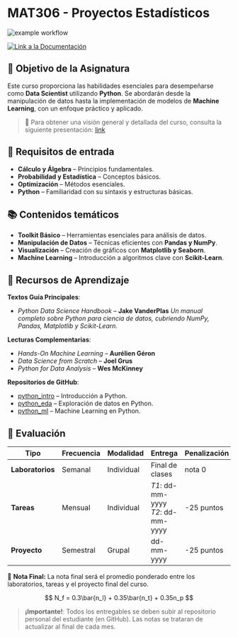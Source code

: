# MAT306 - Proyectos Estadísticos

![example workflow](https://github.com/fralfaro/MAT306/actions/workflows/documentation.yml/badge.svg)

<a href="https://fralfaro.github.io/MAT306"><img alt="Link a la Documentación" src="https://img.shields.io/badge/📖 docs-link-brightgreen"></a>






## 🎯 Objetivo de la Asignatura

Este curso proporciona las habilidades esenciales para desempeñarse como **Data Scientist** utilizando **Python**. Se abordarán desde la manipulación de datos hasta la implementación de modelos de **Machine Learning**, con un enfoque práctico y aplicado.

> 🔗 Para obtener una visión general y detallada del curso, consulta la siguiente presentación:  [link](https://sethnut.com/talks/uc_2024/presentacion.html)



## 🔑 Requisitos de entrada

- **Cálculo y Álgebra** – Principios fundamentales.
- **Probabilidad y Estadística** – Conceptos básicos.
- **Optimización** – Métodos esenciales.
- **Python** – Familiaridad con su sintaxis y estructuras básicas.

## 📚 Contenidos temáticos

- **Toolkit Básico** – Herramientas esenciales para análisis de datos.
- **Manipulación de Datos** – Técnicas eficientes con **Pandas y NumPy**.
- **Visualización** – Creación de gráficos con **Matplotlib y Seaborn**.
- **Machine Learning** – Introducción a algoritmos clave con **Scikit-Learn**.

## 📂 Recursos de Aprendizaje

**Textos Guía Principales**:

- *Python Data Science Handbook* – **Jake VanderPlas**
  _Un manual completo sobre Python para ciencia de datos, cubriendo NumPy, Pandas, Matplotlib y Scikit-Learn._

**Lecturas Complementarias**:

- *Hands-On Machine Learning* – **Aurélien Géron**
- *Data Science from Scratch* – **Joel Grus**
- *Python for Data Analysis* – **Wes McKinney**

**Repositorios de GitHub**:

- [python_intro](https://github.com/fralfaro/python_intro) – Introducción a Python.
- [python_eda](https://github.com/fralfaro/python_eda) – Exploración de datos en Python.
- [python_ml](https://github.com/fralfaro/python_ml) – Machine Learning en Python.



## 💯 Evaluación

 Tipo   | Frecuencia  | Modalidad  | Entrega | Penalización|
|---------------------|------------|------------|------------------|--------------------------|
| **Laboratorios**   | Semanal    | Individual | Final de clases | nota 0 |
| **Tareas**         | Mensual    | Individual | *T1*: dd-mm-yyyy<br>*T2*: dd-mm-yyyy | -25 puntos   |
| **Proyecto** | Semestral  | Grupal | dd-mm-yyyy | -25 puntos  |

📌 **Nota Final:**
La nota final será el promedio ponderado
entre los laboratorios, tareas y el proyecto final del curso.

$$
N_f = 0.3\bar{n_l} + 0.35\bar{n_t} + 0.35n_p
$$

> **¡Importante!**: Todos los entregables se
> deben subir al repositorio personal del estudiante
> (en GitHub). Las notas se trataran de actualizar al final de cada mes.
